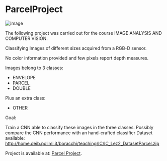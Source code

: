 # ParcelProject

![image](https://user-images.githubusercontent.com/37812489/128364005-ac86690b-094e-4959-8c4a-a97931ca4f2c.png)

The following project was carried out for the course IMAGE ANALYSIS AND COMPUTER VISION.

Classifying Images of different sizes acquired from a RGB-D sensor.

No color information provided and few pixels report depth measures.

Images belong to 3 classes:
* ENVELOPE
* PARCEL
* DOUBLE

Plus an extra class:
* OTHER

Goal:

Train a CNN able to classify these images in the three classes.
Possibly compare the CNN performance with an hand-crafted classifier
Dataset available: http://home.deib.polimi.it/boracchi/teaching/IC/IC_Lez2_DatasetParcel.zip

Project is available at: [Parcel Project](https://colab.research.google.com/drive/15jYAsxBxdCxcsU3yT2rN4TZoX0YpM5kI).

